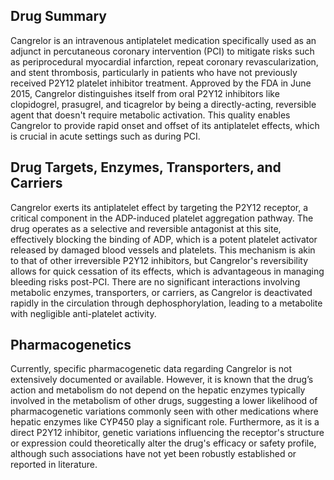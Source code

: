 ## Drug Summary
Cangrelor is an intravenous antiplatelet medication specifically used as an adjunct in percutaneous coronary intervention (PCI) to mitigate risks such as periprocedural myocardial infarction, repeat coronary revascularization, and stent thrombosis, particularly in patients who have not previously received P2Y12 platelet inhibitor treatment. Approved by the FDA in June 2015, Cangrelor distinguishes itself from oral P2Y12 inhibitors like clopidogrel, prasugrel, and ticagrelor by being a directly-acting, reversible agent that doesn't require metabolic activation. This quality enables Cangrelor to provide rapid onset and offset of its antiplatelet effects, which is crucial in acute settings such as during PCI.

## Drug Targets, Enzymes, Transporters, and Carriers
Cangrelor exerts its antiplatelet effect by targeting the P2Y12 receptor, a critical component in the ADP-induced platelet aggregation pathway. The drug operates as a selective and reversible antagonist at this site, effectively blocking the binding of ADP, which is a potent platelet activator released by damaged blood vessels and platelets. This mechanism is akin to that of other irreversible P2Y12 inhibitors, but Cangrelor's reversibility allows for quick cessation of its effects, which is advantageous in managing bleeding risks post-PCI. There are no significant interactions involving metabolic enzymes, transporters, or carriers, as Cangrelor is deactivated rapidly in the circulation through dephosphorylation, leading to a metabolite with negligible anti-platelet activity.

## Pharmacogenetics
Currently, specific pharmacogenetic data regarding Cangrelor is not extensively documented or available. However, it is known that the drug’s action and metabolism do not depend on the hepatic enzymes typically involved in the metabolism of other drugs, suggesting a lower likelihood of pharmacogenetic variations commonly seen with other medications where hepatic enzymes like CYP450 play a significant role. Furthermore, as it is a direct P2Y12 inhibitor, genetic variations influencing the receptor's structure or expression could theoretically alter the drug's efficacy or safety profile, although such associations have not yet been robustly established or reported in literature.